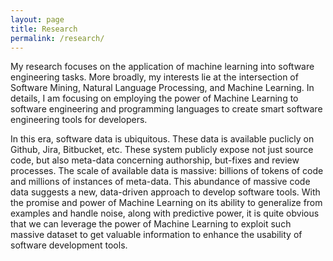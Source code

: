 ```yaml
---
layout: page
title: Research
permalink: /research/
---
```


My research focuses on the application of machine learning into software engineering tasks. More broadly, my interests lie at the intersection of Software Mining, Natural Language Processing, and Machine Learning. In details, I am focusing on employing the power of Machine Learning to software engineering and programming languages to create smart software engineering tools for developers. 

In this era, software data is ubiquitous. These data is available puclicly on Github, Jira, Bitbucket, etc. These system publicly expose not just source code, but also meta-data concerning authorship, but-fixes and review processes. The scale of available data is massive: billions of tokens of code and millions of instances of meta-data. This abundance of massive code data suggests a new, data-driven approach to develop software tools. With the promise and power of Machine Learning on its ability to generalize from examples and handle noise, along with predictive power, it is quite obvious that we can leverage the power of Machine Learning to exploit such massive dataset to get valuable information to enhance the usability of software development tools.